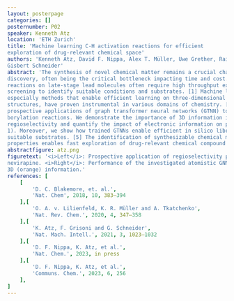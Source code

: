 ```yaml
---
layout: posterpage
categories: []
posternumber: P02
speaker: Kenneth Atz
location: 'ETH Zurich'
title: 'Machine learning C-H activation reactions for efficient
exploration of drug-relevant chemical space'
authors: 'Kenneth Atz, David F. Nippa, Alex T. Müller, Uwe Grether, Rainer E. Martin  &
Gisbert Schneider'
abstract: 'The synthesis of novel chemical matter remains a crucial challenge in small molecule drug
discovery, often being the critical bottleneck impacting time and cost. Especially C-H activation
reactions on late-stage lead molecules often require high throughput experimentation (HTE)
screening to identify suitable conditions and substrates. [1] Machine learning methodologies,
especially methods that enable efficient learning on three-dimensional (3D) molecular
structures, have proven instrumental in various domains of chemistry. [2,3] We demonstrate
prospective applications of graph transformer neural networks (GTNN) to C-H alkylation and
borylation reactions. We demonstrate the importance of 3D information in predicting
regioselectivity and quantify the impact of electronic information on predictive accuracy (Figure
1). Moreover, we show how trained GTNNs enable efficient in silico library screening to identify
suitable substrates. [5] The identification of synthesizable chemical matter with desired
properties enables fast exploration of drug-relevant chemical compound space.'
abstractfigure: atz.png
figuretext: '<i>Left</i>: Prospective application of regioselectivity prediction models to the drug
nevirapine. <i>Right</i>: Performance of the investigated atomistic GNNs including 2D (blue) and
3D (orange) information.'
references: [
    [
        'D. C. Blakemore, et. al.',
        'Nat. Chem', 2018, 10, 383–394
    ],[
        'O. A. v. Lilienfeld, K. R. Müller and A. Tkatchenko',
        'Nat. Rev. Chem.', 2020, 4, 347–358
    ],[
        'K. Atz, F. Grisoni and G. Schneider',
        'Nat. Mach. Intell.', 2021, 3, 1023–1032
    ],[
        'D. F. Nippa, K. Atz, et al.',
        'Nat. Chem.', 2023, in press
    ],[
        'D. F. Nippa, K. Atz, et al.',
        'Communs. Chem.', 2023, 6, 256
    ],
]
---
```

